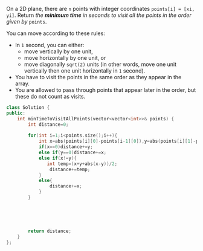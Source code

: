 On a 2D plane, there are `n` points with integer coordinates `points[i] = [xi, yi]`. Return _the **minimum time** in seconds to visit all the points in the order given by_ `points`.

You can move according to these rules:

- In `1` second, you can either:
    - move vertically by one unit,
    - move horizontally by one unit, or
    - move diagonally `sqrt(2)` units (in other words, move one unit vertically then one unit horizontally in `1` second).
- You have to visit the points in the same order as they appear in the array.
- You are allowed to pass through points that appear later in the order, but these do not count as visits.

```cpp
class Solution {
public:
    int minTimeToVisitAllPoints(vector<vector<int>>& points) {
        int distance=0;
        
        for(int i=1;i<points.size();i++){
            int x=abs(points[i][0]-points[i-1][0]),y=abs(points[i][1]-points[i-1][1]);
            if(x==0)distance+=y;
            else if(y==0)distance+=x;
            else if(x!=y){
               int temp=(x+y+abs(x-y))/2;
                distance+=temp; 
            }
            else{
                distance+=x;
            }
        }
        
        
        
        
        
        return distance;
    }
};
```